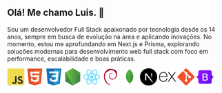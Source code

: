 ## Olá! Me chamo Luis. 👋

Sou um desenvolvedor Full Stack apaixonado por tecnologia desde os 14 anos, sempre em busca de evolução na área e aplicando inovações. No momento, estou me aprofundando em Next.js e Prisma, explorando soluções modernas para desenvolvimento web full stack com foco em performance, escalabilidade e boas práticas.

<div>
  <img src="https://github.com/devicons/devicon/blob/master/icons/javascript/javascript-original.svg" width="40" height="40">
  <img src="https://github.com/devicons/devicon/blob/master/icons/html5/html5-original.svg" height="40" width="40">
  <img src="https://github.com/devicons/devicon/blob/master/icons/css3/css3-original.svg" width="40" height="40px">
  <img src="https://github.com/devicons/devicon/blob/master/icons/nodejs/nodejs-original.svg" width="40" height="40">
  <img src="https://github.com/devicons/devicon/blob/master/icons/react/react-original.svg" width="40" height="40">
  <img src="https://github.com/devicons/devicon/blob/master/icons/debian/debian-original.svg" width="40" height="40">
  <img src="https://github.com/devicons/devicon/blob/master/icons/mongodb/mongodb-original.svg" width="40" height="40">
  <img src="https://github.com/devicons/devicon/blob/master/icons/nextjs/nextjs-original.svg" width="40" height="40">
  <img src="https://github.com/devicons/devicon/blob/master/icons/express/express-original.svg" width="40" height="40">
  <img src="https://github.com/devicons/devicon/blob/master/icons/git/git-original.svg" width="40" height="40">
  <img src="https://github.com/devicons/devicon/blob/master/icons/bootstrap/bootstrap-original.svg" width="40" height="40">
</div>
